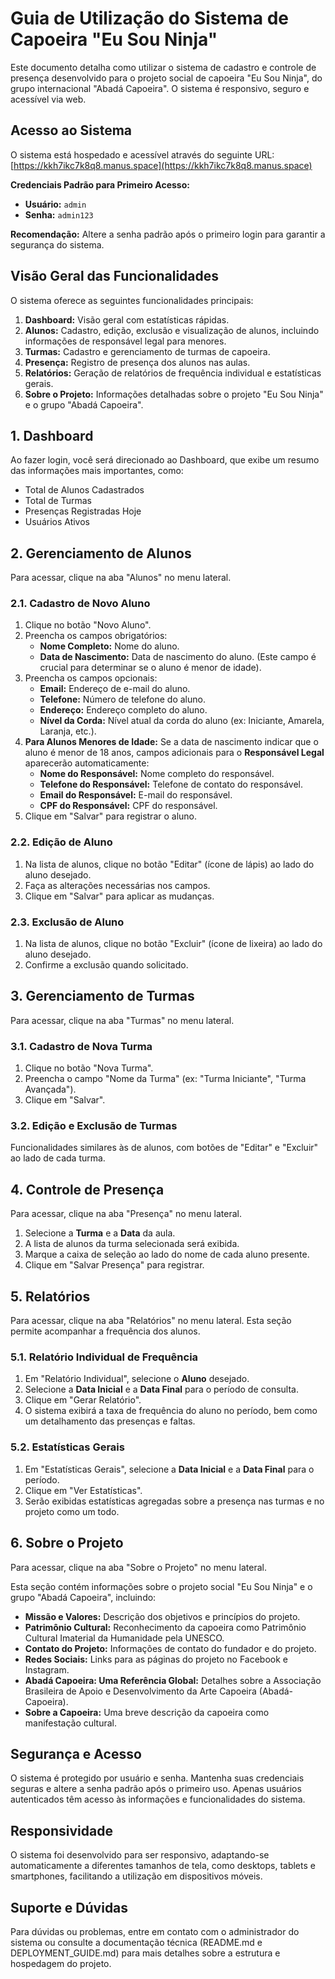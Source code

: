 # Guia de Utilização do Sistema de Capoeira "Eu Sou Ninja"

Este documento detalha como utilizar o sistema de cadastro e controle de presença desenvolvido para o projeto social de capoeira "Eu Sou Ninja", do grupo internacional "Abadá Capoeira". O sistema é responsivo, seguro e acessível via web.

## Acesso ao Sistema

O sistema está hospedado e acessível através do seguinte URL:
[https://kkh7ikc7k8q8.manus.space](https://kkh7ikc7k8q8.manus.space)

**Credenciais Padrão para Primeiro Acesso:**
*   **Usuário:** `admin`
*   **Senha:** `admin123`

**Recomendação:** Altere a senha padrão após o primeiro login para garantir a segurança do sistema.

## Visão Geral das Funcionalidades

O sistema oferece as seguintes funcionalidades principais:

1.  **Dashboard:** Visão geral com estatísticas rápidas.
2.  **Alunos:** Cadastro, edição, exclusão e visualização de alunos, incluindo informações de responsável legal para menores.
3.  **Turmas:** Cadastro e gerenciamento de turmas de capoeira.
4.  **Presença:** Registro de presença dos alunos nas aulas.
5.  **Relatórios:** Geração de relatórios de frequência individual e estatísticas gerais.
6.  **Sobre o Projeto:** Informações detalhadas sobre o projeto "Eu Sou Ninja" e o grupo "Abadá Capoeira".

## 1. Dashboard

Ao fazer login, você será direcionado ao Dashboard, que exibe um resumo das informações mais importantes, como:

*   Total de Alunos Cadastrados
*   Total de Turmas
*   Presenças Registradas Hoje
*   Usuários Ativos

## 2. Gerenciamento de Alunos

Para acessar, clique na aba "Alunos" no menu lateral.

### 2.1. Cadastro de Novo Aluno

1.  Clique no botão "Novo Aluno".
2.  Preencha os campos obrigatórios:
    *   **Nome Completo:** Nome do aluno.
    *   **Data de Nascimento:** Data de nascimento do aluno. (Este campo é crucial para determinar se o aluno é menor de idade).
3.  Preencha os campos opcionais:
    *   **Email:** Endereço de e-mail do aluno.
    *   **Telefone:** Número de telefone do aluno.
    *   **Endereço:** Endereço completo do aluno.
    *   **Nível da Corda:** Nível atual da corda do aluno (ex: Iniciante, Amarela, Laranja, etc.).
4.  **Para Alunos Menores de Idade:** Se a data de nascimento indicar que o aluno é menor de 18 anos, campos adicionais para o **Responsável Legal** aparecerão automaticamente:
    *   **Nome do Responsável:** Nome completo do responsável.
    *   **Telefone do Responsável:** Telefone de contato do responsável.
    *   **Email do Responsável:** E-mail do responsável.
    *   **CPF do Responsável:** CPF do responsável.
5.  Clique em "Salvar" para registrar o aluno.

### 2.2. Edição de Aluno

1.  Na lista de alunos, clique no botão "Editar" (ícone de lápis) ao lado do aluno desejado.
2.  Faça as alterações necessárias nos campos.
3.  Clique em "Salvar" para aplicar as mudanças.

### 2.3. Exclusão de Aluno

1.  Na lista de alunos, clique no botão "Excluir" (ícone de lixeira) ao lado do aluno desejado.
2.  Confirme a exclusão quando solicitado.

## 3. Gerenciamento de Turmas

Para acessar, clique na aba "Turmas" no menu lateral.

### 3.1. Cadastro de Nova Turma

1.  Clique no botão "Nova Turma".
2.  Preencha o campo "Nome da Turma" (ex: "Turma Iniciante", "Turma Avançada").
3.  Clique em "Salvar".

### 3.2. Edição e Exclusão de Turmas

Funcionalidades similares às de alunos, com botões de "Editar" e "Excluir" ao lado de cada turma.

## 4. Controle de Presença

Para acessar, clique na aba "Presença" no menu lateral.

1.  Selecione a **Turma** e a **Data** da aula.
2.  A lista de alunos da turma selecionada será exibida.
3.  Marque a caixa de seleção ao lado do nome de cada aluno presente.
4.  Clique em "Salvar Presença" para registrar.

## 5. Relatórios

Para acessar, clique na aba "Relatórios" no menu lateral. Esta seção permite acompanhar a frequência dos alunos.

### 5.1. Relatório Individual de Frequência

1.  Em "Relatório Individual", selecione o **Aluno** desejado.
2.  Selecione a **Data Inicial** e a **Data Final** para o período de consulta.
3.  Clique em "Gerar Relatório".
4.  O sistema exibirá a taxa de frequência do aluno no período, bem como um detalhamento das presenças e faltas.

### 5.2. Estatísticas Gerais

1.  Em "Estatísticas Gerais", selecione a **Data Inicial** e a **Data Final** para o período.
2.  Clique em "Ver Estatísticas".
3.  Serão exibidas estatísticas agregadas sobre a presença nas turmas e no projeto como um todo.

## 6. Sobre o Projeto

Para acessar, clique na aba "Sobre o Projeto" no menu lateral.

Esta seção contém informações sobre o projeto social "Eu Sou Ninja" e o grupo "Abadá Capoeira", incluindo:

*   **Missão e Valores:** Descrição dos objetivos e princípios do projeto.
*   **Patrimônio Cultural:** Reconhecimento da capoeira como Patrimônio Cultural Imaterial da Humanidade pela UNESCO.
*   **Contato do Projeto:** Informações de contato do fundador e do projeto.
*   **Redes Sociais:** Links para as páginas do projeto no Facebook e Instagram.
*   **Abadá Capoeira: Uma Referência Global:** Detalhes sobre a Associação Brasileira de Apoio e Desenvolvimento da Arte Capoeira (Abadá-Capoeira).
*   **Sobre a Capoeira:** Uma breve descrição da capoeira como manifestação cultural.

## Segurança e Acesso

O sistema é protegido por usuário e senha. Mantenha suas credenciais seguras e altere a senha padrão após o primeiro uso. Apenas usuários autenticados têm acesso às informações e funcionalidades do sistema.

## Responsividade

O sistema foi desenvolvido para ser responsivo, adaptando-se automaticamente a diferentes tamanhos de tela, como desktops, tablets e smartphones, facilitando a utilização em dispositivos móveis.

## Suporte e Dúvidas

Para dúvidas ou problemas, entre em contato com o administrador do sistema ou consulte a documentação técnica (README.md e DEPLOYMENT_GUIDE.md) para mais detalhes sobre a estrutura e hospedagem do projeto.
